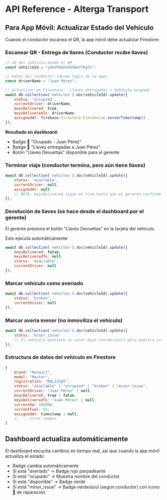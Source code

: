 # API Reference - Alterga Transport

## Para App Móvil: Actualizar Estado del Vehículo

Cuando el conductor escanea el QR, la app móvil debe actualizar Firestore:

### Escanear QR - Entrega de llaves (Conductor recibe llaves)

```javascript
// ID del vehículo desde el QR
const vehicleId = "yUeVFDobvhkSDoYTKgYS"; 

// Datos del conductor (desde login de la app)
const driverName = "Juan Pérez";

// Actualizar en Firestore - Llaves entregadas + Vehículo ocupado
await db.collection('vehicles').doc(vehicleId).update({
    status: 'occupied',
    currentDriver: driverName,
    keysDelivered: true,
    keysDeliveredTo: driverName,
    assignedAt: firebase.firestore.FieldValue.serverTimestamp()
});
```

**Resultado en dashboard:**
- Badge 🔵 "Ocupado - Juan Pérez"
- Badge 🔑 "Llaves entregadas a Juan Pérez"
- Botón "Llaves Devueltas" disponible para el gerente

### Terminar viaje (conductor termina, pero aún tiene llaves)

```javascript
await db.collection('vehicles').doc(vehicleId).update({
    status: 'available',
    currentDriver: null,
    assignedAt: null
    // NOTA: keysDelivered sigue en true hasta que el gerente confirme devolución
});
```

### Devolución de llaves (se hace desde el dashboard por el gerente)

El gerente presiona el botón "Llaves Devueltas" en la tarjeta del vehículo.

Esto ejecuta automáticamente:
```javascript
await db.collection('vehicles').doc(vehicleId).update({
    keysDelivered: false,
    keysDeliveredTo: null,
    status: 'available',
    currentDriver: null
});
```

### Marcar vehículo como averiado

```javascript
await db.collection('vehicles').doc(vehicleId).update({
    status: 'broken',
    currentDriver: null
});
```

### Marcar avería menor (no inmoviliza el vehículo)

```javascript
await db.collection('vehicles').doc(vehicleId).update({
    status: 'minor_issue'
    // El vehículo mantiene su color base (verde/azul) pero muestra icono de reparación
});
```

### Estructura de datos del vehículo en Firestore

```javascript
{
    brand: "Renault",
    model: "Master",
    registration: "NOL12345",
    status: "available" | "occupied" | "broken" | "minor_issue",
    currentDriver: "Juan Pérez" | null,
    keysDelivered: true | false,
    keysDeliveredTo: "Juan Pérez" | null,
    currentKm: 100000,
    currentFuel: 55,
    assignedAt: timestamp | null,
    // ... otros campos
}
```

## Dashboard actualiza automáticamente

El dashboard escucha cambios en tiempo real, así que cuando la app móvil actualiza el estado:
- Badge cambia automáticamente
- Si está "averiado" → Badge rojo parpadeante
- Si está "ocupado" → Muestra nombre del conductor
- Si está "disponible" → Badge verde
- Si está "minor_issue" → Badge verde/azul (según conductor) con icono 🔧 de reparación
